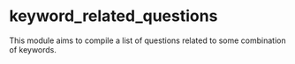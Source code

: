 # keyword_related_questions
This module aims to compile a list of questions related to some combination of keywords.
